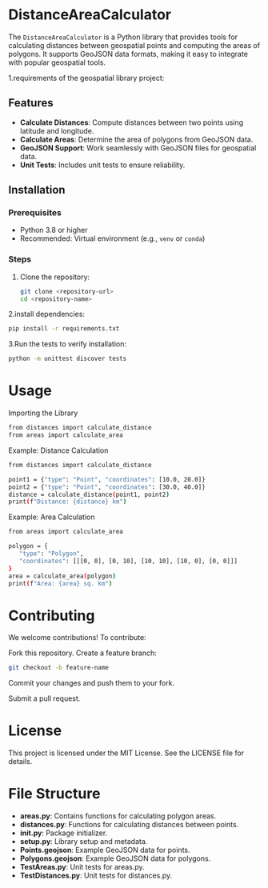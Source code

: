# DistanceAreaCalculator

The `DistanceAreaCalculator` is a Python library that provides tools for calculating distances between geospatial points and computing the areas of polygons. It supports GeoJSON data formats, making it easy to integrate with popular geospatial tools.

1.requirements of the geospatial library project:

## Features
- **Calculate Distances**: Compute distances between two points using latitude and longitude.
- **Calculate Areas**: Determine the area of polygons from GeoJSON data.
- **GeoJSON Support**: Work seamlessly with GeoJSON files for geospatial data.
- **Unit Tests**: Includes unit tests to ensure reliability.

## Installation

### Prerequisites
- Python 3.8 or higher
- Recommended: Virtual environment (e.g., `venv` or `conda`)

### Steps
1. Clone the repository:
   ```bash
   git clone <repository-url>
   cd <repository-name>

2.install dependencies:
   ```bash
pip install -r requirements.txt

   ```
3.Run the tests to verify installation:
  ```bash
python -m unittest discover tests
   ```

# Usage

Importing the Library
 ```bash
from distances import calculate_distance
from areas import calculate_area
   ```
Example: Distance Calculation

 ```bash
from distances import calculate_distance

point1 = {"type": "Point", "coordinates": [10.0, 20.0]}
point2 = {"type": "Point", "coordinates": [30.0, 40.0]}
distance = calculate_distance(point1, point2)
print(f"Distance: {distance} km")
   ```

Example: Area Calculation
 ```bash
from areas import calculate_area

polygon = {
    "type": "Polygon",
    "coordinates": [[[0, 0], [0, 10], [10, 10], [10, 0], [0, 0]]]
}
area = calculate_area(polygon)
print(f"Area: {area} sq. km")
   ```

# Contributing

We welcome contributions! To contribute:

Fork this repository.
Create a feature branch:
 ```bash
git checkout -b feature-name
   ```
Commit your changes and push them to your fork.

Submit a pull request.


# License

This project is licensed under the MIT License. See the LICENSE file for details.

# File Structure

- **areas.py**: Contains functions for calculating polygon areas.
- **distances.py**: Functions for calculating distances between points.
- **init.py**: Package initializer.
- **setup.py**: Library setup and metadata.
- **Points.geojson**: Example GeoJSON data for points.
- **Polygons.geojson**: Example GeoJSON data for polygons.
- **TestAreas.py**: Unit tests for areas.py.
- **TestDistances.py**: Unit tests for distances.py.



